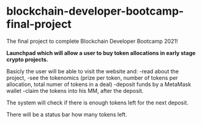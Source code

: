 # blockchain-developer-bootcamp-final-project
The final project to complete Blockchain Developer Bootcamp 2021!



**Launchpad which will allow a user to buy token allocations in early stage crypto projects.**

Basicly the user will be able to visit the website and:
-read about the project, 
-see the tokenomics (prize per token, number of tokens per allocation, total numer of tokens in a deal)
-deposit funds by a MetaMask wallet
-claim the tokens into his MM, after the deposit.

The system will check if there is enough tokens left for the next deposit.

There will be a status bar how many tokens left.